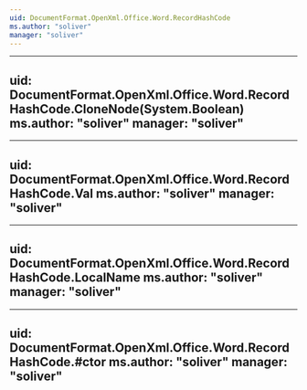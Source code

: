 ```yaml
---
uid: DocumentFormat.OpenXml.Office.Word.RecordHashCode
ms.author: "soliver"
manager: "soliver"
---
```


---
uid: DocumentFormat.OpenXml.Office.Word.RecordHashCode.CloneNode(System.Boolean)
ms.author: "soliver"
manager: "soliver"
---

---
uid: DocumentFormat.OpenXml.Office.Word.RecordHashCode.Val
ms.author: "soliver"
manager: "soliver"
---

---
uid: DocumentFormat.OpenXml.Office.Word.RecordHashCode.LocalName
ms.author: "soliver"
manager: "soliver"
---

---
uid: DocumentFormat.OpenXml.Office.Word.RecordHashCode.#ctor
ms.author: "soliver"
manager: "soliver"
---
